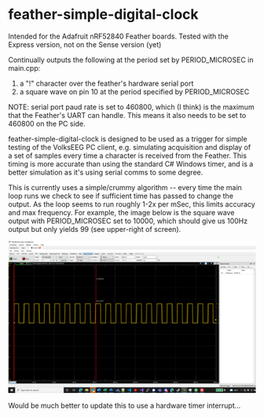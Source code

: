 # feather-simple-digital-clock
  Intended for the Adafruit nRF52840 Feather boards. Tested with the 
  Express version, not on the Sense version (yet)
  
  Continually outputs the following at the period set by PERIOD_MICROSEC in main.cpp:
  1. a "!" character over the feather's hardware serial port
  1. a square wave on pin 10 at the period specified by PERIOD_MICROSEC
  
  NOTE: serial port paud rate is set to 460800, which (I think) is the maximum
  that the Feather's UART can handle. This means it also needs to be set to 460800 
  on the PC side.
  
  feather-simple-digital-clock is designed to be used as a trigger for simple 
  testing of the VolksEEG PC client, e.g. simulating acquisition and display 
  of a set of samples every time a character is received from the Feather. 
  This timing is more accurate than using the standard C# Windows timer, and 
  is a better simulation as it's using serial comms to some degree.
  
  This is currently uses a simple/crummy algorithm -- every time the 
  main loop runs we check to see if sufficient time has passed to change 
  the output. As the loop seems to run roughly 1-2x per mSec, this limits 
  accuracy and max frequency. For example, the image below is the square wave
  output with PERIOD_MICROSEC set to 10000, which should give us 100Hz output 
  but only yields 99 (see upper-right of screen).
  
  ![Should be 100Hz, but only 99](https://github.com/VolksEEG/feather-simple-digital-clock/blob/master/100Hz-ish%20signal.PNG)
  
  Would be much better to update this to use a 
  hardware timer interrupt...
